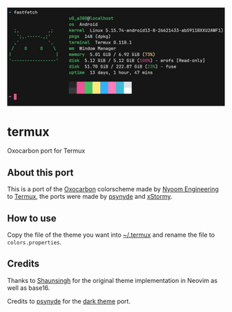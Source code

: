 ![A preview of the oxocarbon theme displaying neofetch](assets/neofetch.jpg)
# termux
Oxocarbon port for Termux

## About this port
This is a port of the [Oxocarbon](https://github.com/nyoom-engineering/oxocarbon) colorscheme made by [Nyoom Engineering](https://github.com/nyoom-engineering) to [Termux](https://termux.dev/), the ports were made by [psynyde](https://github.com/psynyde) and [xStormy](https://github.com/xStormyy).

## How to use
Copy the file of the theme you want into [~/.termux](https://wiki.termux.com/wiki/Termux:Styling) and rename the file to ``colors.properties``.

## Credits
Thanks to [Shaunsingh](https://github.com/shaunsingh) for the original theme implementation in Neovim as well as base16.

Credits to [psynyde](https://github.com/psynyde) for the [dark theme](https://discord.com/channels/1050624267592663050/1051039607308943400/1145370357864345640) port.
